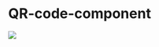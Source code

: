 # QR-code-component

<img src="https://user-images.githubusercontent.com/113551165/234412695-9ea12581-714b-4057-8b42-5619b03dd8cd.jpg"/>
